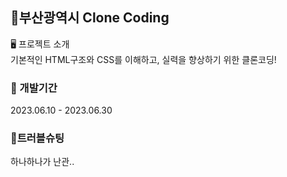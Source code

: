 ## 🚢부산광역시 Clone Coding

🖥 프로젝트 소개<br/>
기본적인 HTML구조와 CSS를 이해하고, 실력을 향상하기 위한 클론코딩! <br/>

### 📆 개발기간
2023.06.10 - 2023.06.30

### 🚨트러블슈팅
하나하나가 난관..
